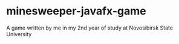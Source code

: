 # minesweeper-javafx-game
A game written by me in my 2nd year of study at Novosibirsk State University
